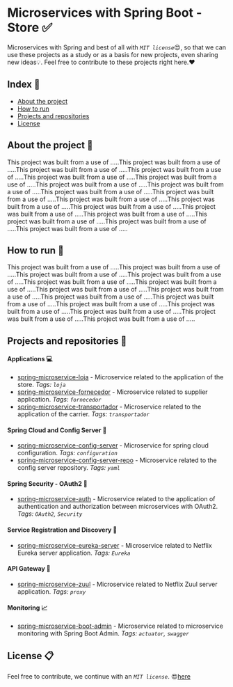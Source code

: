 # Microservices with Spring Boot - Store :white_check_mark:

Microservices with Spring and best of all with _`MIT license`_:heart_eyes:, so that we can use these projects as a study or as a basis for new projects, even sharing new ideas:bulb:. Feel free to contribute to these projects right here.:hearts:

## Index :pushpin:
- [About the project](#about)
- [How to run](#run)
- [Projects and repositories](#prjrepo)
- [License](#license)

## About the project <a name="about"></a> :link:

This project was built from a use of .....This project was built from a use of .....This project was built from a use of .....This project was built from a use of .....This project was built from a use of .....This project was built from a use of .....This project was built from a use of .....This project was built from a use of .....This project was built from a use of .....This project was built from a use of .....This project was built from a use of .....This project was built from a use of .....This project was built from a use of .....This project was built from a use of .....This project was built from a use of .....This project was built from a use of .....This project was built from a use of .....This project was built from a use of .....

## How to run <a name="run"></a> :wrench:

This project was built from a use of .....This project was built from a use of .....This project was built from a use of .....This project was built from a use of .....This project was built from a use of .....This project was built from a use of .....This project was built from a use of .....This project was built from a use of .....This project was built from a use of .....This project was built from a use of .....This project was built from a use of .....This project was built from a use of .....This project was built from a use of .....This project was built from a use of .....This project was built from a use of .....

## Projects and repositories <a name="prjrepo"></a> :file_folder:

#### Applications :computer:

- [spring-microservice-loja](https://github.com/mupezzuol/spring-microservice-loja) - Microservice related to the application of the store. _Tags: `loja`_
- [spring-microservice-fornecedor](https://github.com/mupezzuol/spring-microservice-fornecedor) - Microservice related to supplier application. _Tags: `fornecedor`_
- [spring-microservice-transportador](https://github.com/mupezzuol/spring-microservice-transportador) - Microservice related to the application of the carrier. _Tags: `transportador`_

#### Spring Cloud and Config Server :notebook_with_decorative_cover:

- [spring-microservice-config-server](https://github.com/mupezzuol/spring-microservice-config-server) - Microservice for spring cloud configuration. _Tags: `configuration`_
- [spring-microservice-config-server-repo](https://github.com/mupezzuol/spring-microservice-config-server-repo) - Microservice related to the config server repository. _Tags: `yaml`_

#### Spring Security - OAuth2 :closed_lock_with_key:

- [spring-microservice-auth](https://github.com/mupezzuol/spring-microservice-auth) - Microservice related to the application of authentication and authorization between microservices with OAuth2. _Tags: `OAuth2`, `Security`_

#### Service Registration and Discovery :mag_right:

- [spring-microservice-eureka-server](https://github.com/mupezzuol/spring-microservice-eureka-server) - Microservice related to Netflix Eureka server application. _Tags: `Eureka`_

#### API Gateway :traffic_light:

- [spring-microservice-zuul](https://github.com/mupezzuol/spring-microservice-zuul) - Microservice related to Netflix Zuul server application. _Tags: `proxy`_

#### Monitoring :chart_with_upwards_trend:

- [spring-microservice-boot-admin](https://github.com/mupezzuol/spring-microservice-boot-admin) - Microservice related to microservice monitoring with Spring Boot Admin. _Tags: `actuator`, `swagger`_

## License <a name="license"></a> :clipboard:

Feel free to contribute, we continue with an _`MIT license`_. :heart_eyes:[here](https://github.com/mupezzuol/spring-microservice-loja/blob/master/LICENSE)
